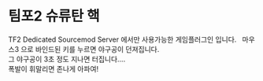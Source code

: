 # 팀포2 슈류탄 핵

TF2 Dedicated Sourcemod Server 에서만 사용가능한  게임플러그인 입니다.  
마우스3 으로 바인드된 키를 누르면 야구공이 던져집니다.  
그 야구공이 3초 정도 지나면 터집니다....  
폭발이 휘말리면 존나게 아파여!  

